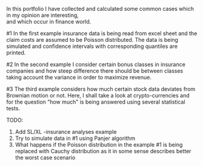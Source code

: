 
 In this portfolio I have collected and calculated some common cases which in my opinion are interesting,   
 and which occur in finance world.                                                      


#1 In the first example insurance data is being read from excel sheet and the claim costs are assumed 
to be Poisson distributed. The data is being simulated and confidence intervals with corresponding 
quantiles are printed.

#2 In the second example I consider certain bonus classes in insurance companies and how steep difference 
there should be between classes taking account the variance in order to maximize revenue.

#3 The third example considers how much certain stock data deviates from Brownian motion or not.
Here, I shall take a look at crypto-currencies and for the question "how much" is 
being answered using several statistical tests.


TODO:  

1) Add SL/XL -insurance analyses example
2) Try to simulate data in #1 using Panjer algorithm
3) What happens if the Poisson distribution in the example #1 is being replaced with Cauchy distribution
as it in some sense describes better the worst case scenario








